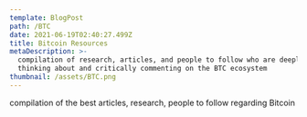 ```yaml
---
template: BlogPost
path: /BTC
date: 2021-06-19T02:40:27.499Z
title: Bitcoin Resources
metaDescription: >-
  compilation of research, articles, and people to follow who are deeply
  thinking about and critically commenting on the BTC ecosystem
thumbnail: /assets/BTC.png
---
```

compilation of the best articles, research, people to follow regarding Bitcoin
